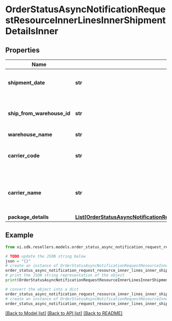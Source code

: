 # OrderStatusAsyncNotificationRequestResourceInnerLinesInnerShipmentDetailsInner


## Properties

Name | Type | Description | Notes
------------ | ------------- | ------------- | -------------
**shipment_date** | **str** | The date the line item was shipped. | [optional] 
**ship_from_warehouse_id** | **str** | The ID of the warehouse the product will ship from. | [optional] 
**warehouse_name** | **str** | \&quot;\&quot; | [optional] 
**carrier_code** | **str** | The carrier code for the shipment containing the  line item. | [optional] 
**carrier_name** | **str** | The name of the carrier of the shipment containing   the line item. | [optional] 
**package_details** | [**List[OrderStatusAsyncNotificationRequestResourceInnerLinesInnerShipmentDetailsInnerPackageDetailsInner]**](OrderStatusAsyncNotificationRequestResourceInnerLinesInnerShipmentDetailsInnerPackageDetailsInner.md) |  | [optional] 

## Example

```python
from xi.sdk.resellers.models.order_status_async_notification_request_resource_inner_lines_inner_shipment_details_inner import OrderStatusAsyncNotificationRequestResourceInnerLinesInnerShipmentDetailsInner

# TODO update the JSON string below
json = "{}"
# create an instance of OrderStatusAsyncNotificationRequestResourceInnerLinesInnerShipmentDetailsInner from a JSON string
order_status_async_notification_request_resource_inner_lines_inner_shipment_details_inner_instance = OrderStatusAsyncNotificationRequestResourceInnerLinesInnerShipmentDetailsInner.from_json(json)
# print the JSON string representation of the object
print(OrderStatusAsyncNotificationRequestResourceInnerLinesInnerShipmentDetailsInner.to_json())

# convert the object into a dict
order_status_async_notification_request_resource_inner_lines_inner_shipment_details_inner_dict = order_status_async_notification_request_resource_inner_lines_inner_shipment_details_inner_instance.to_dict()
# create an instance of OrderStatusAsyncNotificationRequestResourceInnerLinesInnerShipmentDetailsInner from a dict
order_status_async_notification_request_resource_inner_lines_inner_shipment_details_inner_from_dict = OrderStatusAsyncNotificationRequestResourceInnerLinesInnerShipmentDetailsInner.from_dict(order_status_async_notification_request_resource_inner_lines_inner_shipment_details_inner_dict)
```
[[Back to Model list]](../README.md#documentation-for-models) [[Back to API list]](../README.md#documentation-for-api-endpoints) [[Back to README]](../README.md)


